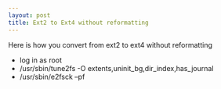 ```yaml
---
layout: post
title: Ext2 to Ext4 without reformatting
---
```


Here is how you convert from ext2 to ext4 without reformatting

* log in as root
* /usr/sbin/tune2fs -O extents,uninit_bg,dir_index,has_journal <drive>
* /usr/sbin/e2fsck –pf <drive>
